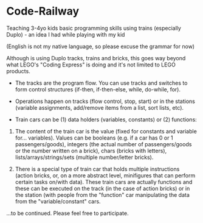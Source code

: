 # Code-Railway
Teaching 3-4yo kids basic programming skills using trains (especially Duplo) - an idea I had while playing with my kid

(English is not my native language, so please excuse the grammar for now)

Although is using Duplo tracks, trains and bricks, this goes way beyond what LEGO's "Coding Express" is doing and it's not limited to LEGO products. 

* The tracks are the program flow. You can use tracks and switches to form control structures (if-then, if-then-else, while, do-while, for). 

* Operations happen on tracks (flow control, stop, start) or in the stations (variable assignments, add/remove items from a list, sort lists, etc).

* Train cars can be (1) data holders (variables, constants) or (2) functions: 

1. The content of the train car is the value (fixed for constants and variable for... variables). Values can be booleans (e.g. if a car has 0 or 1 passengers/goods), integers (the actual number of passengers/goods or the number written on a brick), chars (bricks with letters), lists/arrays/strings/sets (multiple number/letter bricks).

2. There is a special type of train car that holds multiple instructions (action bricks, or, on a more abstract level, minifigures that can perform certain tasks on/with data). These train cars are actually functions and these can be executed on the track (in the case of action bricks) or in the station (with people from the "function" car manipulating the data from the "variable/constant" cars.

...to be continued. Please feel free to participate. 



